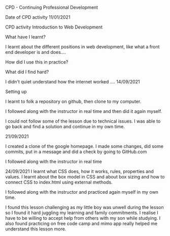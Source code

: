 CPD - Continuing Professional Development

Date of CPD activity
11/01/2021

CPD activity
Introduction to Web Development

What have I learnt?

I learnt about the different positions in web development, like what a front end developer is and does....

How did I use this in practice?

What did I find hard?

I didn't quiet understand how the internet worked ....
14/09/2021

Setting up

I learnt to folk a repository on github, then clone to my computer.

I followed along with the instructor in real time and then did it again myself.

I could not follow some of the lesson due to technical issues. I was able to go back and find a solution and continue in my own time.

21/09/2021

I created a clone of the google homepage. I made some changes, did some commits, put in a message and did a check by going to GitHub.com

I followed along with the instructor in real time

24/09/2021
I learnt what CSS does, how it works, rules, properties and values. I learnt about the box model in CSS and about box sizing and how to connect CSS to index.html using external methods.

I followed along with the instructor and practiced again myself in my own time.

I found this lesson challenging as my little boy was unwell during the lesson so I found it hard juggling my learning and family commitments. I realise I have to be willing to accept help from others with my son while studying. I also found practicing on free code camp and mimo app really helped me understand this lesson more. 
